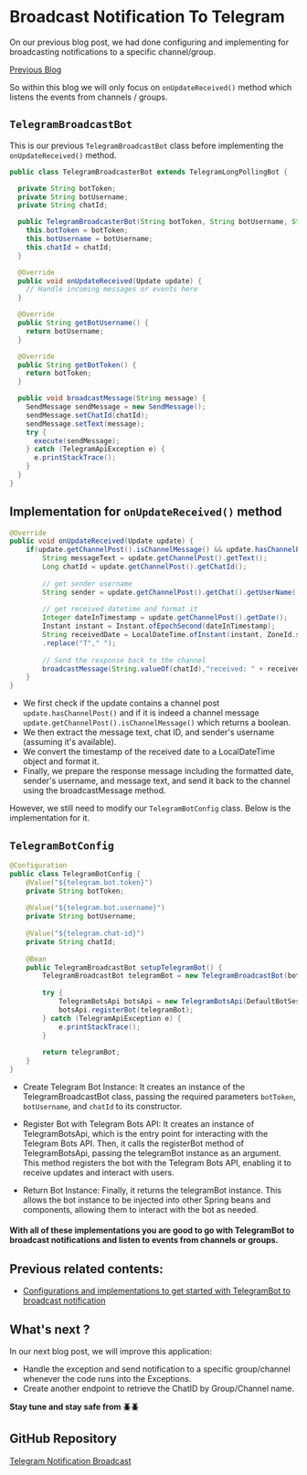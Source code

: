 # Broadcast Notification To Telegram
On our previous blog post, we had done configuring and implementing for broadcasting notifications to a specific channel/group.

[Previous Blog](https://blogs.metaphorlism.com/blogs/65e44d29d39cf954960690a1)

So within this blog we will only focus on `onUpdateReceived()` method which listens the events from channels / groups.

## `TelegramBroadcastBot`
This is our previous `TelegramBroadcastBot` class before implementing the `onUpdateReceived()` method.

```java
public class TelegramBroadcasterBot extends TelegramLongPollingBot {

  private String botToken;
  private String botUsername;
  private String chatId;

  public TelegramBroadcasterBot(String botToken, String botUsername, String chatId) {
    this.botToken = botToken;
    this.botUsername = botUsername;
    this.chatId = chatId;
  }

  @Override
  public void onUpdateReceived(Update update) {
    // Handle incoming messages or events here
  }

  @Override
  public String getBotUsername() {
    return botUsername;
  }

  @Override
  public String getBotToken() {
    return botToken;
  }

  public void broadcastMessage(String message) {
    SendMessage sendMessage = new SendMessage();
    sendMessage.setChatId(chatId);
    sendMessage.setText(message);
    try {
      execute(sendMessage);
    } catch (TelegramApiException e) {
      e.printStackTrace();
    }
  }
}
```

## Implementation for `onUpdateReceived()` method

```java
@Override
public void onUpdateReceived(Update update) {
    if(update.getChannelPost().isChannelMessage() && update.hasChannelPost()) {
        String messageText = update.getChannelPost().getText();
        Long chatId = update.getChannelPost().getChatId();
        
        // get sender username
        String sender = update.getChannelPost().getChat().getUserName();
        
        // get received datetime and format it
        Integer dateInTimestamp = update.getChannelPost().getDate();
        Instant instant = Instant.ofEpochSecond(dateInTimestamp);
        String receivedDate = LocalDateTime.ofInstant(instant, ZoneId.systemDefault()).toString()
        .replace("T"," ");
        
        // Send the response back to the channel
        broadcastMessage(String.valueOf(chatId),"received: " + receivedDate + "\nreplied to " + sender + "\nmessage: " + messageText);
    }
}
```

- We first check if the update contains a channel post `update.hasChannelPost()` and if it is indeed a channel message `update.getChannelPost().isChannelMessage()` which returns a boolean.
- We then extract the message text, chat ID, and sender's username (assuming it's available).
- We convert the timestamp of the received date to a LocalDateTime object and format it.
- Finally, we prepare the response message including the formatted date, sender's username, and message text, and send it back to the channel using the broadcastMessage method.

However, we still need to modify our `TelegramBotConfig` class. Below is the implementation for it.


## `TelegramBotConfig`

```java
@Configuration
public class TelegramBotConfig {
    @Value("${telegram.bot.token}")
    private String botToken;
    
    @Value("${telegram.bot.username}")
    private String botUsername;
    
    @Value("${telegram.chat-id}")
    private String chatId;
    
    @Bean
    public TelegramBroadcastBot setupTelegramBot() {
        TelegramBroadcastBot telegramBot = new TelegramBroadcastBot(botToken, botUsername, chatId);
        
        try {
            TelegramBotsApi botsApi = new TelegramBotsApi(DefaultBotSession.class);
            botsApi.registerBot(telegramBot);
        } catch (TelegramApiException e) {
            e.printStackTrace();
        }
        
        return telegramBot;
    }
}
```

- Create Telegram Bot Instance: It creates an instance of the TelegramBroadcastBot class, passing the required parameters `botToken`, `botUsername`, and `chatId` to its constructor.

- Register Bot with Telegram Bots API: It creates an instance of TelegramBotsApi, which is the entry point for interacting with the Telegram Bots API. Then, it calls the registerBot method of TelegramBotsApi, passing the telegramBot instance as an argument. This method registers the bot with the Telegram Bots API, enabling it to receive updates and interact with users.

- Return Bot Instance: Finally, it returns the telegramBot instance. This allows the bot instance to be injected into other Spring beans and components, allowing them to interact with the bot as needed.


#### With all of these implementations you are good to go with TelegramBot to broadcast notifications and listen to events from channels or groups.

## Previous related contents:
- [Configurations and implementations to get started with TelegramBot to broadcast notification](https://blogs.metaphorlism.com/blogs/65e44d29d39cf954960690a1)

## What's next ?
In our next blog post, we will improve this application:
- Handle the exception and send notification to a specific group/channel whenever the code runs into the Exceptions.
- Create another endpoint to retrieve the ChatID by Group/Channel name.

**Stay tune and stay safe from 🪲🪲**

## GitHub Repository

[Telegram Notification Broadcast](https://github.com/metaphorlism/telegram-broadcast/tree/feature/telegram-broadcast)
